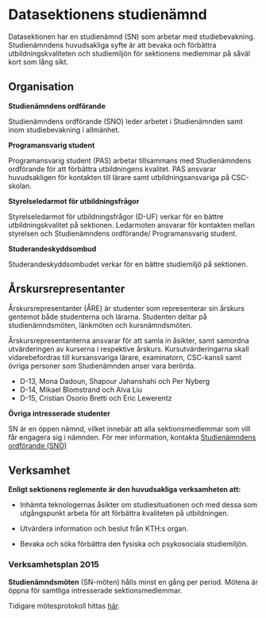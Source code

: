 # Datasektionens studienämnd

Datasektionen har en studienämnd (SN) som arbetar med studiebevakning.
Studienämndens huvudsakliga syfte är att bevaka och förbättra
utbildningskvaliteten och studiemiljön för sektionens medlemmar på såväl
kort som lång sikt.

## Organisation

**Studienämndens ordförande**

Studienämndens ordförande (SNO) leder arbetet i Studienämnden samt inom
studiebevakning i allmänhet.

**Programansvarig student**

Programansvarig student (PAS) arbetar tillsammans med Studienämndens
ordförande för att förbättra utbildningens kvalitet. PAS ansvarar
huvudsakligen för kontakten till lärare samt utbildningsansvariga på
CSC-skolan.

**Styrelseledarmot för utbildningsfrågor**

Styrelseledarmot för utbildningsfrågor (D-UF) verkar för en bättre
utbildningskvalitet på sektionen. Ledarmoten ansvarar för kontakten
mellan styrelsen och Studienämndens ordförande/ Programansvarig student.

**Studerandeskyddsombud**

Studerandeskyddsombudet verkar för en bättre studiemiljö 
på sektionen.

## Årskursrepresentanter

Årskursrepresentanter (ÅRE) är studenter som representerar sin årskurs
gentemot både studenterna och lärarna. Studenten deltar på
studienämndsmöten, länkmöten och kursnämndsmöten.

Årskursrepresentanterna ansvarar för att samla in åsikter, samt samordna
utvärderingen av kurserna i respektive årskurs. Kursutvärderingarna
skall vidarebefordras till kursansvariga lärare, examinatorn, CSC-kansli
samt övriga personer som Studienämnden anser vara berörda.

* D-13, Mona Dadoun, Shapour Jahanshahi och Per Nyberg
* D-14, Mikael Blomstrand och Alva Liu
* D-15, Cristian Osorio Bretti och Eric Lewerentz

**Övriga intresserade studenter**

SN är en öppen nämnd, vilket innebär att alla sektionsmedlemmar som vill
får engagera sig i nämnden. För mer information, kontakta
[Studienämndens ordförande (SNO)](https://dfunkt.datasektionen.se/positions/sno)

## Verksamhet

**Enligt sektionens reglemente är den huvudsakliga verksamheten att:**

* Inhämta teknologernas åsikter om studiesituationen och med dessa som utgångspunkt arbeta för att förbättra kvaliteten på utbildningen.

* Utvärdera information och beslut från KTH:s organ.

* Bevaka och söka förbättra den fysiska och psykosociala studiemiljön.

### Verksamhetsplan 2015

**Studienämndsmöten** (SN-möten) hålls minst en gång per period. Mötena är
öppna för samtliga intresserade sektionsmedlemmar.

Tidigare mötesprotokoll hittas
[här](http://datasektionen.se/studier/motesprotokoll).
